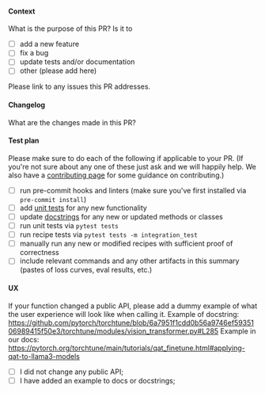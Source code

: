 #### Context
What is the purpose of this PR? Is it to
- [ ] add a new feature
- [ ] fix a bug
- [ ] update tests and/or documentation
- [ ] other (please add here)

Please link to any issues this PR addresses.

#### Changelog
What are the changes made in this PR?

#### Test plan
Please make sure to do each of the following if applicable to your PR. (If you're not sure about any one of these just ask and we will happily help. We also have a [contributing page](../CONTRIBUTING.md) for some guidance on contributing.)

- [ ] run pre-commit hooks and linters (make sure you've first installed via `pre-commit install`)
- [ ] add [unit tests](../tests/torchtune) for any new functionality
- [ ] update [docstrings](../docs/source) for any new or updated methods or classes
- [ ] run unit tests via `pytest tests`
- [ ] run recipe tests via `pytest tests -m integration_test`
- [ ] manually run any new or modified recipes with sufficient proof of correctness
- [ ] include relevant commands and any other artifacts in this summary (pastes of loss curves, eval results, etc.)

#### UX
If your function changed a public API, please add a dummy example of what the user experience will look like when calling it.
Example of docstring: https://github.com/pytorch/torchtune/blob/6a7951f1cdd0b56a9746ef5935106989415f50e3/torchtune/modules/vision_transformer.py#L285
Example in our docs: https://pytorch.org/torchtune/main/tutorials/qat_finetune.html#applying-qat-to-llama3-models

- [ ] I did not change any public API;
- [ ] I have added an example to docs or docstrings;

